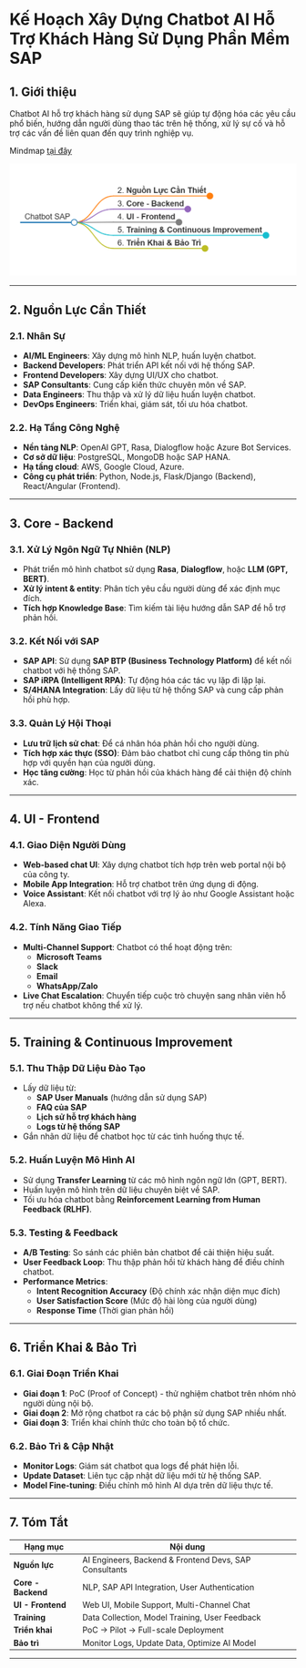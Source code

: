 # Kế Hoạch Xây Dựng Chatbot AI Hỗ Trợ Khách Hàng Sử Dụng Phần Mềm SAP

## 1. **Giới thiệu**
Chatbot AI hỗ trợ khách hàng sử dụng SAP sẽ giúp tự động hóa các yêu cầu phổ biến, hướng dẫn người dùng thao tác trên hệ thống, xử lý sự cố và hỗ trợ các vấn đề liên quan đến quy trình nghiệp vụ.

Mindmap [tại đây](https://hoanglong8.github.io/FoxAI-Data-Analyst/Chatbot_SAP.html)

![Hình ảnh](https://github.com/hoanglong8/FoxAI-Data-Analyst/blob/main/Image/Chatbot_SAP.png)

---

## 2. **Nguồn Lực Cần Thiết**
### 2.1. **Nhân Sự**
- **AI/ML Engineers**: Xây dựng mô hình NLP, huấn luyện chatbot.
- **Backend Developers**: Phát triển API kết nối với hệ thống SAP.
- **Frontend Developers**: Xây dựng UI/UX cho chatbot.
- **SAP Consultants**: Cung cấp kiến thức chuyên môn về SAP.
- **Data Engineers**: Thu thập và xử lý dữ liệu huấn luyện chatbot.
- **DevOps Engineers**: Triển khai, giám sát, tối ưu hóa chatbot.

### 2.2. **Hạ Tầng Công Nghệ**
- **Nền tảng NLP**: OpenAI GPT, Rasa, Dialogflow hoặc Azure Bot Services.
- **Cơ sở dữ liệu**: PostgreSQL, MongoDB hoặc SAP HANA.
- **Hạ tầng cloud**: AWS, Google Cloud, Azure.
- **Công cụ phát triển**: Python, Node.js, Flask/Django (Backend), React/Angular (Frontend).

---

## 3. **Core - Backend**
### 3.1. **Xử Lý Ngôn Ngữ Tự Nhiên (NLP)**
- Phát triển mô hình chatbot sử dụng **Rasa**, **Dialogflow**, hoặc **LLM (GPT, BERT)**.
- **Xử lý intent & entity**: Phân tích yêu cầu người dùng để xác định mục đích.
- **Tích hợp Knowledge Base**: Tìm kiếm tài liệu hướng dẫn SAP để hỗ trợ phản hồi.

### 3.2. **Kết Nối với SAP**
- **SAP API**: Sử dụng **SAP BTP (Business Technology Platform)** để kết nối chatbot với hệ thống SAP.
- **SAP iRPA (Intelligent RPA)**: Tự động hóa các tác vụ lặp đi lặp lại.
- **S/4HANA Integration**: Lấy dữ liệu từ hệ thống SAP và cung cấp phản hồi phù hợp.

### 3.3. **Quản Lý Hội Thoại**
- **Lưu trữ lịch sử chat**: Để cá nhân hóa phản hồi cho người dùng.
- **Tích hợp xác thực (SSO)**: Đảm bảo chatbot chỉ cung cấp thông tin phù hợp với quyền hạn của người dùng.
- **Học tăng cường**: Học từ phản hồi của khách hàng để cải thiện độ chính xác.

---

## 4. **UI - Frontend**
### 4.1. **Giao Diện Người Dùng**
- **Web-based chat UI**: Xây dựng chatbot tích hợp trên web portal nội bộ của công ty.
- **Mobile App Integration**: Hỗ trợ chatbot trên ứng dụng di động.
- **Voice Assistant**: Kết nối chatbot với trợ lý ảo như Google Assistant hoặc Alexa.

### 4.2. **Tính Năng Giao Tiếp**
- **Multi-Channel Support**: Chatbot có thể hoạt động trên:
  - **Microsoft Teams**
  - **Slack**
  - **Email**
  - **WhatsApp/Zalo**
- **Live Chat Escalation**: Chuyển tiếp cuộc trò chuyện sang nhân viên hỗ trợ nếu chatbot không thể xử lý.

---

## 5. **Training & Continuous Improvement**
### 5.1. **Thu Thập Dữ Liệu Đào Tạo**
- Lấy dữ liệu từ:
  - **SAP User Manuals** (hướng dẫn sử dụng SAP)
  - **FAQ của SAP**
  - **Lịch sử hỗ trợ khách hàng**
  - **Logs từ hệ thống SAP**
- Gắn nhãn dữ liệu để chatbot học từ các tình huống thực tế.

### 5.2. **Huấn Luyện Mô Hình AI**
- Sử dụng **Transfer Learning** từ các mô hình ngôn ngữ lớn (GPT, BERT).
- Huấn luyện mô hình trên dữ liệu chuyên biệt về SAP.
- Tối ưu hóa chatbot bằng **Reinforcement Learning from Human Feedback (RLHF)**.

### 5.3. **Testing & Feedback**
- **A/B Testing**: So sánh các phiên bản chatbot để cải thiện hiệu suất.
- **User Feedback Loop**: Thu thập phản hồi từ khách hàng để điều chỉnh chatbot.
- **Performance Metrics**:
  - **Intent Recognition Accuracy** (Độ chính xác nhận diện mục đích)
  - **User Satisfaction Score** (Mức độ hài lòng của người dùng)
  - **Response Time** (Thời gian phản hồi)

---

## 6. **Triển Khai & Bảo Trì**
### 6.1. **Giai Đoạn Triển Khai**
- **Giai đoạn 1**: PoC (Proof of Concept) - thử nghiệm chatbot trên nhóm nhỏ người dùng nội bộ.
- **Giai đoạn 2**: Mở rộng chatbot ra các bộ phận sử dụng SAP nhiều nhất.
- **Giai đoạn 3**: Triển khai chính thức cho toàn bộ tổ chức.

### 6.2. **Bảo Trì & Cập Nhật**
- **Monitor Logs**: Giám sát chatbot qua logs để phát hiện lỗi.
- **Update Dataset**: Liên tục cập nhật dữ liệu mới từ hệ thống SAP.
- **Model Fine-tuning**: Điều chỉnh mô hình AI dựa trên dữ liệu thực tế.

---

## 7. **Tóm Tắt**
| Hạng mục | Nội dung |
|----------|---------|
| **Nguồn lực** | AI Engineers, Backend & Frontend Devs, SAP Consultants |
| **Core - Backend** | NLP, SAP API Integration, User Authentication |
| **UI - Frontend** | Web UI, Mobile Support, Multi-Channel Chat |
| **Training** | Data Collection, Model Training, User Feedback |
| **Triển khai** | PoC → Pilot → Full-scale Deployment |
| **Bảo trì** | Monitor Logs, Update Data, Optimize AI Model |

---
